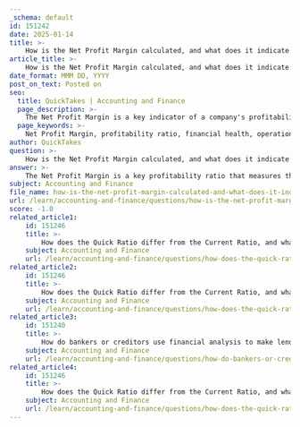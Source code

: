 ```yaml
---
_schema: default
id: 151242
date: 2025-01-14
title: >-
    How is the Net Profit Margin calculated, and what does it indicate about a company's profitability?
article_title: >-
    How is the Net Profit Margin calculated, and what does it indicate about a company's profitability?
date_format: MMM DD, YYYY
post_on_text: Posted on
seo:
  title: QuickTakes | Accounting and Finance
  page_description: >-
    The Net Profit Margin is a key indicator of a company's profitability, calculated by dividing net profit by net sales and multiplying by 100. It reflects how much profit a company retains per dollar of sales after all expenses are covered.
  page_keywords: >-
    Net Profit Margin, profitability ratio, financial health, operational efficiency, net profit calculation, revenue management, expenses management, profitability assessment, investment analysis, business financial metrics
author: QuickTakes
question: >-
    How is the Net Profit Margin calculated, and what does it indicate about a company's profitability?
answer: >-
    The Net Profit Margin is a key profitability ratio that measures the percentage of revenue that remains as profit after all expenses, including operating costs, interest, taxes, and other expenses, have been deducted. It provides insight into how effectively a company is managing its expenses relative to its total revenue.\n\nThe formula for calculating the Net Profit Margin is:\n\n$$\n\text{Net Profit Margin} = \frac{\text{Net Profit}}{\text{Net Sales}} \times 100\%\n$$\n\nWhere:\n- **Net Profit** is the total profit of the company after all expenses have been subtracted from total revenue.\n- **Net Sales** refers to the total revenue from sales after deducting returns, allowances, and discounts.\n\nFor example, if a company has a net profit of $80,000 and net sales of $400,000, the Net Profit Margin would be calculated as follows:\n\n$$\n\text{Net Profit Margin} = \frac{80,000}{400,000} \times 100\% = 20\%\n$$\n\nThis result indicates that the company retains $0.20 as net profit for every dollar of sales, reflecting a solid level of profitability.\n\nThe Net Profit Margin is significant because it allows stakeholders to assess the overall profitability of a company. A higher Net Profit Margin indicates that a company is more efficient at converting sales into actual profit, which can be a positive sign for investors and management. Conversely, a lower margin may suggest that the company is facing challenges in controlling costs or generating sufficient revenue. \n\nIn summary, the Net Profit Margin is a crucial indicator of a company's financial health and operational efficiency, providing valuable insights into its profitability.
subject: Accounting and Finance
file_name: how-is-the-net-profit-margin-calculated-and-what-does-it-indicate-about-a-companys-profitability.md
url: /learn/accounting-and-finance/questions/how-is-the-net-profit-margin-calculated-and-what-does-it-indicate-about-a-companys-profitability
score: -1.0
related_article1:
    id: 151246
    title: >-
        How does the Quick Ratio differ from the Current Ratio, and what does it indicate about a company's liquidity?
    subject: Accounting and Finance
    url: /learn/accounting-and-finance/questions/how-does-the-quick-ratio-differ-from-the-current-ratio-and-what-does-it-indicate-about-a-companys-liquidity
related_article2:
    id: 151246
    title: >-
        How does the Quick Ratio differ from the Current Ratio, and what does it indicate about a company's liquidity?
    subject: Accounting and Finance
    url: /learn/accounting-and-finance/questions/how-does-the-quick-ratio-differ-from-the-current-ratio-and-what-does-it-indicate-about-a-companys-liquidity
related_article3:
    id: 151240
    title: >-
        How do bankers or creditors use financial analysis to make lending decisions?
    subject: Accounting and Finance
    url: /learn/accounting-and-finance/questions/how-do-bankers-or-creditors-use-financial-analysis-to-make-lending-decisions
related_article4:
    id: 151246
    title: >-
        How does the Quick Ratio differ from the Current Ratio, and what does it indicate about a company's liquidity?
    subject: Accounting and Finance
    url: /learn/accounting-and-finance/questions/how-does-the-quick-ratio-differ-from-the-current-ratio-and-what-does-it-indicate-about-a-companys-liquidity
---
```


&nbsp;